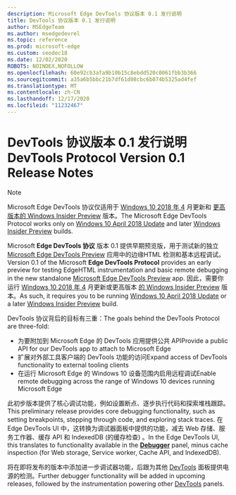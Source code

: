 ```yaml
---
description: Microsoft Edge DevTools 协议版本 0.1 发行说明
title: DevTools 协议版本 0.1 发行说明
author: MSEdgeTeam
ms.author: msedgedevrel
ms.topic: reference
ms.prod: microsoft-edge
ms.custom: seodec18
ms.date: 12/02/2020
ROBOTS: NOINDEX,NOFOLLOW
ms.openlocfilehash: 60e92cb3afa9b10b15c8ebdd520c0061fbb3b366
ms.sourcegitcommit: a35a6b5bbc21b7df61d08cbc6b074b5325ad4fef
ms.translationtype: MT
ms.contentlocale: zh-CN
ms.lasthandoff: 12/17/2020
ms.locfileid: "11232467"
---
```

# <span data-ttu-id="a4e51-103">DevTools 协议版本 0.1 发行说明</span><span class="sxs-lookup"><span data-stu-id="a4e51-103">DevTools Protocol Version 0.1 Release Notes</span></span>

> [!NOTE]
> <span data-ttu-id="a4e51-104">Microsoft Edge DevTools 协议仅适用于 [Windows 10 2018 年 4](https://blogs.windows.com/windowsexperience/2018/04/30/how-to-get-the-windows-10-april-2018-update/#5VXkQMU41CJzZPER.97) 月更新和 [更高版本的 Windows Insider Preview](https://insider.windows.com/en-us/getting-started/) 版本。</span><span class="sxs-lookup"><span data-stu-id="a4e51-104">The Microsoft Edge DevTools Protocol works only on [Windows 10 April 2018 Update](https://blogs.windows.com/windowsexperience/2018/04/30/how-to-get-the-windows-10-april-2018-update/#5VXkQMU41CJzZPER.97) and later [Windows Insider Preview](https://insider.windows.com/en-us/getting-started/) builds.</span></span>

<span data-ttu-id="a4e51-105">Microsoft **Edge DevTools 协议** 版本 0.1 提供早期预览版，用于测试新的独立 [Microsoft Edge DevTools Preview](https://www.microsoft.com/store/p/microsoft-edge-devtools-preview/9mzbfrmz0mnj?activetab=pivot%3aoverviewtab) 应用中的边缘HTML 检测和基本远程调试。</span><span class="sxs-lookup"><span data-stu-id="a4e51-105">Version 0.1 of the Microsoft **Edge DevTools Protocol** provides an early preview for testing EdgeHTML instrumentation and basic remote debugging in the new standalone [Microsoft Edge DevTools Preview](https://www.microsoft.com/store/p/microsoft-edge-devtools-preview/9mzbfrmz0mnj?activetab=pivot%3aoverviewtab) app.</span></span> <span data-ttu-id="a4e51-106">因此，需要你运行 [Windows 10 2018 年 4](https://blogs.windows.com/windowsexperience/2018/04/30/how-to-get-the-windows-10-april-2018-update/#5VXkQMU41CJzZPER.97) 月更新或更高版本 [的 Windows Insider Preview](https://insider.windows.com/en-us/getting-started/) 版本。</span><span class="sxs-lookup"><span data-stu-id="a4e51-106">As such, it requires you to be running [Windows 10 April 2018 Update](https://blogs.windows.com/windowsexperience/2018/04/30/how-to-get-the-windows-10-april-2018-update/#5VXkQMU41CJzZPER.97) or a later [Windows Insider Preview](https://insider.windows.com/en-us/getting-started/) build.</span></span>

<span data-ttu-id="a4e51-107">DevTools 协议背后的目标有三重：</span><span class="sxs-lookup"><span data-stu-id="a4e51-107">The goals behind the DevTools Protocol are three-fold:</span></span>

 - <span data-ttu-id="a4e51-108">为要附加到 Microsoft Edge 的 DevTools 应用提供公共 API</span><span class="sxs-lookup"><span data-stu-id="a4e51-108">Provide a public API for our DevTools app to attach to Microsoft Edge</span></span>
 - <span data-ttu-id="a4e51-109">扩展对外部工具客户端的 DevTools 功能的访问</span><span class="sxs-lookup"><span data-stu-id="a4e51-109">Expand access of DevTools functionality to external tooling clients</span></span>
 - <span data-ttu-id="a4e51-110">在运行 Microsoft Edge 的 Windows 10 设备范围内启用远程调试</span><span class="sxs-lookup"><span data-stu-id="a4e51-110">Enable remote debugging across the range of Windows 10 devices running Microsoft Edge</span></span> 

<span data-ttu-id="a4e51-111">此初步版本提供了核心调试功能，例如设置断点、逐步执行代码和探索堆栈跟踪。</span><span class="sxs-lookup"><span data-stu-id="a4e51-111">This preliminary release provides core debugging functionality, such as setting breakpoints, stepping through code, and exploring stack traces.</span></span> <span data-ttu-id="a4e51-112">在 Edge DevTools UI 中，这转换为调试器面板[](../../devtools-guide/debugger.md)中提供的功能，减去 Web 存储、服务工作器、缓存 API 和 IndexedDB (的缓存检查) 。</span><span class="sxs-lookup"><span data-stu-id="a4e51-112">In the Edge DevTools UI, this translates to functionality available in the [**Debugger**](../../devtools-guide/debugger.md) panel, minus cache inspection (for Web storage, Service worker, Cache API, and IndexedDB).</span></span> 

<span data-ttu-id="a4e51-113">将在即将发布的版本中添加进一步调试器功能，后跟为其他 [DevTools](../index.md) 面板提供电源的检测。</span><span class="sxs-lookup"><span data-stu-id="a4e51-113">Further debugger functionality will be added in upcoming releases, followed by the instrumentation powering other [DevTools](../index.md) panels.</span></span>
